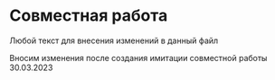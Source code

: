 # Совместная работа

Любой текст для внесения изменений в данный файл

Вносим изменения после создания имитации совместной работы 30.03.2023